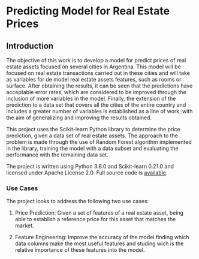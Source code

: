 # Predicting Model for Real Estate Prices


## Introduction

The objective of this work is to develop a model for predict prices of real estate assets focused on several cities in Argentina. This model will be focused on real estate transactions carried out in these cities and will take as variables for de model real estate assets features, such as rooms or surface. After obtaining the results, it can be seen that the predictions have acceptable error rates, which are considered to be improved through the inclusion of more variables in the model. Finally, the extension of the prediction to a data set that covers all the cities of the entire country and includes a greater number of variables is established as a line of work, with the aim of generalizing and improving the results obtained. 

This project uses the Scikit-learn Python library to determine the price prediction, given a data set of real estate assets. The approach to the problem is made through the use of Random Forest algorithm implemented in the library, training the model with a data subset and evaluating the performance with the remaining data set.

The project is written using Python 3.8.0 and Scikit-learn 0.21.0 and licensed under Apache License 2.0. Full source code is [available](https://github.com/Dparedero/Masters_Dissertation).

### Use Cases
The project looks to address the following two use cases:

1. Price Prediction: Given a set of features of a real estate asset, being able to establish a reference price for this asset that matches the market. 

2. Feature Engineering: Improve the accuracy of the model finding which data columns make the most useful features and studing wich is the relative importance of these features into the model.
